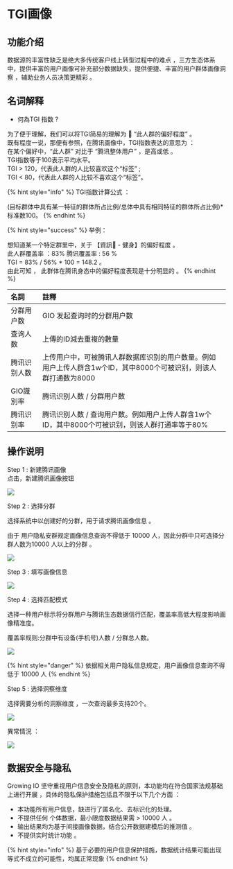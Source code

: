 # TGI画像

## 功能介绍

数据源的丰富性缺乏是绝大多传统客户线上转型过程中的难点 ，三方生态体系中，提供丰富的用户画像可补充部分数据缺失，提供便捷、丰富的用户群体画像洞察 ，辅助业务人员决策更精彩 。

## 名词解释

* 何為TGI 指数 ?

为了便于理解，我们可以将TGI简易的理解为  “此人群的偏好程度” 。   
既有程度一说，那便有参照，在腾讯画像中，TGI指数表达的意思为 ：  
‌在某个偏好中，“此人群” 对比于 “腾讯整体用户” ，是高或低 。    ‌  
TGI指数等于100表示平均水平。  
TGI &gt; 120，代表此人群的人比较喜欢这个“标签” ; ‌  
TGI &lt; 80，代表此人群的人比较不喜欢这个“标签”。

{% hint style="info" %}
TGI指数计算公式 ：

\(目标群体中具有某一特征的群体所占比例/总体中具有相同特征的群体所占比例\)\*标准数100。
{% endhint %}

{% hint style="success" %}
举例： 

想知道某一个特定群里中，关于 【資訊 - 健身】的偏好程度 。  
此人群覆盖率 ：83%    腾讯覆盖率 : 56 %   
TGI = 83% / 56% \* 100 = 148.2  。    
由此可知  ， 此群体在腾讯身态中的偏好程度表现是十分明显的 。
{% endhint %}

| 名詞 | 註釋 |
| :--- | :--- |
| 分群用户数 | GIO 发起查询时的分群用户数 |
| 查询人数 | 上傳的ID減去重複的數量 |
| 腾讯识别人数 | 上传用户中，可被腾讯人群数据库识别的用户数量。例如用户上传人群含1w个ID，其中8000个可被识别，则该人群打通数为8000 |
| GIO識別率 | 腾讯识别人数 / 分群用户数 |
| 腾讯识别率 | 腾讯识别人数 / 查询用户数。例如用户上传人群含1w个ID，其中8000个可被识别，则该人群打通率等于80% |



## 操作说明

Step 1 :   新建腾讯画像   
点击，新建腾讯画像按钮 

![](../../.gitbook/assets/ying-mu-jie-tu-20210315-xia-wu-2.17.33%20%281%29.png)

Step 2 : 选择分群 

选择系统中以创建好的分群，用于请求腾讯画像信息 。 

由于  用户隐私安群规定画像信息查询不得低于 10000 人，因此分群中只可选择分群人数为10000 人以上的分群 。

![](../../.gitbook/assets/ying-mu-jie-tu-20210315-xia-wu-2.16.44.png)



Step 3  : 填写画像信息 

![](../../.gitbook/assets/ying-mu-jie-tu-20210315-xia-wu-2.15.20%20%281%29.png)

Step 4  : 选择匹配模式   

选择一种用户标示将分群用户与腾讯生态数据信行匹配，覆盖率高低大程度影响画像精准度。  
  
‌覆盖率规则:分群中有设备\(手机号\)人数 / 分群总人数。

![](../../.gitbook/assets/ying-mu-jie-tu-20210315-xia-wu-2.15.20.png)

{% hint style="danger" %}
依据相关用户隐私信息规定，用户画像信息查询不得低于 10000 人
{% endhint %}

  


Step 5  : 选择洞察维度

选择需要分析的洞察维度 ，一次查询最多支持20个。

![](../../.gitbook/assets/ying-mu-jie-tu-20210315-xia-wu-2.12.47.png)



異常情況 ：   

![](../../.gitbook/assets/7e544a99-06cf-4d0d-8753-f0cff78fe1d8.png)





## 数据安全与隐私

Growing IO  坚守重视用户信息安全及隐私的原则，本功能均在符合国家法规基础上进行开展 ，具体的隐私保护措施包括且不限于以下几个方面 ： 

* 本功能所有用户信息，缺进行了匿名化、去标识化的处理。
* 不提供任何 个体数据，最小限度数据结果需 &gt;  10000 人 。
* 输出结果均为基于间接画像数据，结合公开数据建模后的推测值 。
* 不提供实时统计功能 。

{% hint style="info" %}
基于必要的用户信息保护措施，数据统计结果可能出现 等式不成立的可能性，均属正常现象
{% endhint %}



